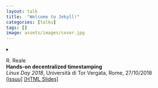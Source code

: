 ```yaml
---
layout: talk
title:  "Welcome to Jekyll!"
categories: [talks]
tags: []
image: assets/images/cover.jpg
---
```



<li><p>R. Reale<br>
<b>Hands-on decentralized timestamping</b><br>
<i>Linux Day 2018</i>, Università di Tor Vergata, Rome, 27/10/2018<br />
<a href="https://issuu.com/home/published/hands-on-decentralized-timestamping" target="_blank">[issuu]</a>
<a href="https://reale.me/hands-on-decentralized-timestamping-2018" target="_blank">[HTML Slides]</a>
</p>
</li>
